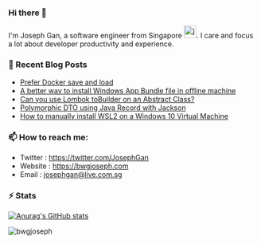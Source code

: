 ### Hi there 👋

I'm Joseph Gan, a software engineer from Singapore <img src="https://freesvg.org/img/singapore.png" alt="java" width="25" height="25"/>. I care and focus a lot about developer productivity and experience.

### 📰 Recent Blog Posts

- [Prefer Docker save and load](https://bwgjoseph.com/prefer-docker-save-and-load)
- [A better way to install Windows App Bundle file in offline machine](https://bwgjoseph.com/a-better-way-to-install-windows-app-bundle-file-in-offline-machine)
- [Can you use Lombok toBuilder on an Abstract Class?](https://bwgjoseph.com/can-you-use-lombok-tobuilder-on-an-abstract-class)
- [Polymorphic DTO using Java Record with Jackson](https://bwgjoseph.com/polymorphic-dto-using-java-record-with-jackson)
- [How to manually install WSL2 on a Windows 10 Virtual Machine](https://bwgjoseph.com/how-to-manually-install-wsl2-on-a-windows-10-virtual-machine)

### 📫 How to reach me:

- Twitter   : <https://twitter.com/JosephGan>
- Website   : <https://bwgjoseph.com>
- Email     : <josephgan@live.com.sg>

### ⚡ Stats

[![Anurag's GitHub stats](https://github-readme-stats.vercel.app/api?username=bwgjoseph)](https://github.com/anuraghazra/github-readme-stats)

<p><img align="center" src="https://github-readme-stats.vercel.app/api/top-langs?username=bwgjoseph&show_icons=true&locale=en&layout=compact" alt="bwgjoseph" /></p>

<!--
**bwgjoseph/bwgjoseph** is a ✨ _special_ ✨ repository because its `README.md` (this file) appears on your GitHub profile.

Here are some ideas to get you started:

- 🔭 I’m currently working on ...
- 🌱 I’m currently learning ...
- 👯 I’m looking to collaborate on ...
- 🤔 I’m looking for help with ...
- 💬 Ask me about ...
- 📫 How to reach me: ...
- 😄 Pronouns: ...
- ⚡ Fun fact: ...
-->
